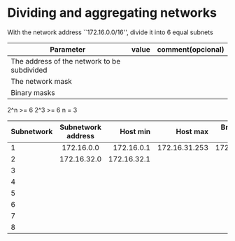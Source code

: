 # Dividing and aggregating networks

With the network address ``172.16.0.0/16'', divide it into 6 equal subnets

| Parameter | value | comment(opcional) |
| ------------- |:-------------:| -----:|
| The address of the network to be subdivided |  
| The network mask | |
| Binary masks | |


2^n >= 6
2^3 >= 6
n = 3

| Subnetwork | Subnetwork address | Host min | Host max | Broadcasting address |
| ------------- |:-------------: | -----: | -----: | -----: |
| 1 | 172.16.0.0 | 172.16.0.1 | 172.16.31.253 | 172.16.31.254 |
| 2 | 172.16.32.0 | 172.16.32.1 | | |
| 3 | 
| 4 |
| 5 |
| 6 |
| 7 |
| 8 |